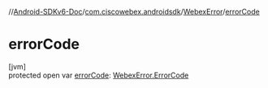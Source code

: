 //[Android-SDKv6-Doc](../../../index.md)/[com.ciscowebex.androidsdk](../index.md)/[WebexError](index.md)/[errorCode](error-code.md)

# errorCode

[jvm]\
protected open var [errorCode](error-code.md): [WebexError.ErrorCode](-error-code/index.md)

